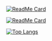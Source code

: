[![ReadMe Card](https://github-readme-stats.vercel.app/api/pin/?username=JJAN94&repo=Python)](https://github.com/JJAN94/Python)

[![ReadMe Card](https://github-readme-stats.vercel.app/api/pin/?username=JJAN94&repo=OpenCV)](https://github.com/JJAN94/OpenCV)



[![Top Langs](https://github-readme-stats.vercel.app/api/top-langs/?username=JJAN94&layout=compact)](https://github.com/JJAN94)